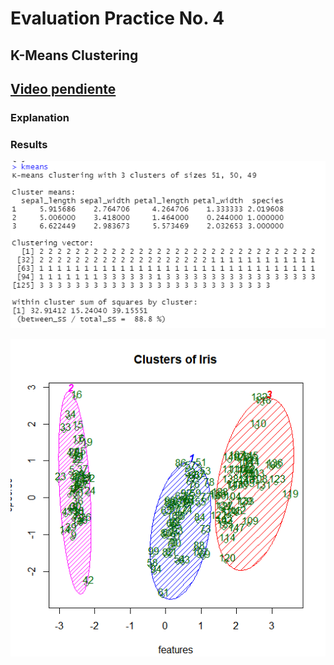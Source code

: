 # Evaluation Practice No. 4
## K-Means Clustering

## [Video pendiente]()

### Explanation


### Results
![](img/results2_eval4.png)

![](img/result_eval4.png)